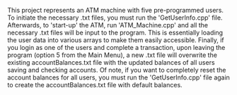 This project represents an ATM machine with five pre-programmed users. To initiate the necessary .txt files, you must run the 'GetUserInfo.cpp' 
file. Afterwards, to 'start-up' the ATM, run 'ATM_Machine.cpp' and all the necessary .txt files will be input to the program. This is 
essentially loading the user data into various arrays to make them easily accessible. Finally, if you login as one of the users and complete 
a transaction, upon leaving the program (option 5 from the Main Menu), a new .txt file will overwrite the existing accountBalances.txt file
with the updated balances of all users saving and checking accounts. Of note, if you want to completely reset the account balances for all users,
you must run the 'GetUserInfo.cpp' file again to create the accountBalances.txt file with default balances. 

